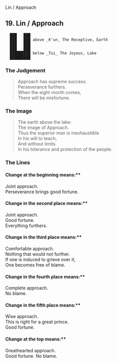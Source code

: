 Lin / Approach
## 19. Lin / Approach
      ███   ███
      ███   ███ above _K'un_ The Receptive, Earth  
      ███   ███
      ███   ███
      █████████ below _Tui_ The Joyous, Lake  
      █████████
### The Judgement
> Approach has supreme success.  
 Perseverance furthers.  
 When the eight month comes,  
 There will be misfortune.
### The Image
> The earth above the lake:  
 The image of Approach.  
 Thus the superior man is inexhaustible  
 In his will to teach,  
 And without limits  
 In his tolerance and protection of the people.
### The Lines

#### Change at the beginning means:**  
 Joint approach.  
 Perseverance brings good fortune.
#### Change in the second place means:**  
 Joint approach.  
 Good fortune.  
 Everything furthers.
#### Change in the third place means:**  
 Comfortable approach.  
 Nothing that would not further.  
 If one is induced to grieve over it,  
 One becomes free of blame.
#### Change in the fourth place means:**  
 Complete approach.  
 No blame.
#### Change in the fifth place means:**  
 Wise approach.  
 This is right for a great prince.  
 Good fortune.
#### Change at the top means:**  
 Greathearted approach.  
 Good fortune. No blame.



